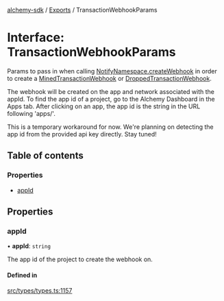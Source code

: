 [alchemy-sdk](../README.md) / [Exports](../modules.md) / TransactionWebhookParams

# Interface: TransactionWebhookParams

Params to pass in when calling [NotifyNamespace.createWebhook](../classes/NotifyNamespace.md#createwebhook) in order
to create a [MinedTransactionWebhook](MinedTransactionWebhook.md) or [DroppedTransactionWebhook](DroppedTransactionWebhook.md).

The webhook will be created on the app and network associated with the appId.
To find the app id of a project, go to the Alchemy Dashboard in the Apps tab.
After clicking on an app, the app id is the string in the URL following 'apps/'.

This is a temporary workaround for now. We're planning on detecting the app
id from the provided api key directly. Stay tuned!

## Table of contents

### Properties

- [appId](TransactionWebhookParams.md#appid)

## Properties

### appId

• **appId**: `string`

The app id of the project to create the webhook on.

#### Defined in

[src/types/types.ts:1157](https://github.com/alchemyplatform/alchemy-sdk-js/blob/89d639ce/src/types/types.ts#L1157)
